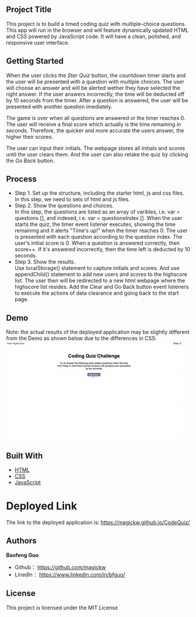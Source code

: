 ## Project Title
This project is to build a timed coding quiz with multiple-choice questions. This app will run in the browser and will feature dynamically updated HTML and CSS powered by JavaScript code. It will have a clean, polished, and responsive user interface. 

## Getting Started
When the user clicks the *Star Quiz* button, the countdown timer starts and the user will be presented with a question with multiple choices. The user will choose an answer and will be alerted wether they have selected the right answer. If the user answers incorrectly, the time will be deducted off by 10 seconds from the timer. After a question is answered, the user will be presented with another question imediately. 

The game is over when all questions are answered or the timer reaches 0. The user will receive a final score which actually is the time remaining in seconds. Therefore, the quicker and more accurate the users answer, the higher their scores.

The user can input their initials. The webpage stores all initials and scores until the user clears them. And the user can also retake the quiz by clicking the *Go Back* button.

## Process
* Step 1. Set up the structure, including the starter html, js and css files.<br>
In this step, we need to sets of html and js files.<br>
* Step 2. Show the questions and choices. <br>
In this step, the questions are listed as an array of varibles, i.e. var = questions [], and indexed, i.e. var = questionsIndex []. When the user starts the quiz, the timer event listener executes, showing the time remaining and it alerts "Time's up!" when the timer reaches 0. The user is presented with each question according to the question index. The user's initial score is 0. When a question is answered correctly, then score++. If it's answered incorrectly, then the time left is deducted by 10 seconds.<br>
* Step 3. Show the results.<br>
Use localStorage() statement to capture initials and scores. And use appendChild() statement to add new users and scores to the highscore list. The user then will be redirected to a new html webpage where the highscore list resides. Add the Clear and Go Back button event listeners to execute the actions of data clearance and going back to the start page.

## Demo
Note: the actual results of the deployed application may be slightly different from the Demo as shown below due to the differences in CSS: <br>
<img src="assets\demo.gif" alt="screenshot" />


## Built With

* [HTML](https://developer.mozilla.org/en-US/docs/Web/HTML)
* [CSS](https://developer.mozilla.org/en-US/docs/Web/CSS)
* [JavaScript](https://developer.mozilla.org/en-US/docs/Web/javascript)


# Deployed Link

The link to the deployed application is: https://magickw.github.io/CodeQuiz/


## Authors

**Baofeng Guo**

- Github： https://github.com/magickw
- LinedIn： https://www.linkedin.com/in/bfguo/


## License
This project is licensed under the MIT License


